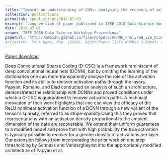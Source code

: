 ```yaml
---
title: "Towards an understanding of CNNs: analysing the recovery of activation pathways via Deep Convolutional Sparse Coding"
collection: publications
permalink: /publication/2018-07-03
excerpt: 'Long version of paper published in IEEE 2018 Data Science Workshop Proceedings.'
date: 2018-07-01
venue: 'IEEE 2018 Data Science Workshop Proceedings'
paperurl: 'http://mm5110.github.io/files/papers/DCNNs_analysed_via_DCSC.pdf'
#citation: 'Your Name, You. (2009). &quot;Paper Title Number 1.&quot; <i>Journal 1</i>. 1(1).'
---
```


[Paper download](http://mm5110.github.io/files/papers/DCNNs_analysed_via_DCSC.pdf)

Deep Convolutional Sparse Coding (D-CSC) is a framework reminiscent of deep convolutional neural nets (DCNN), but by omitting the learning of the dictionaries one can more transparently analyse the role of the activation function and its ability to recover activation paths through the layers. Papyan, Romano, and Elad conducted an analysis of such an architecture, demonstrated the relationship with DCNNs and proved conditions under which a D-CSC is guaranteed to recover activation paths. A technical innovation of their work highlights that one can view the efficacy of the ReLU nonlinear activation function of a DCNN through a new variant of the tensor’s sparsity, referred to as stripe-sparsity.Using this they proved that representations with an activation density proportional to the ambient dimension of the data are recoverable. We extend their uniform guarantees to a modified model and prove that with high probability the true activation is typically possible to recover for a greater density of activations per layer. Our extension follows from incorporating the prior work on one step thresholding by Schnass and Vandergheynst into the appropriately modified architecture of Papyan et al.